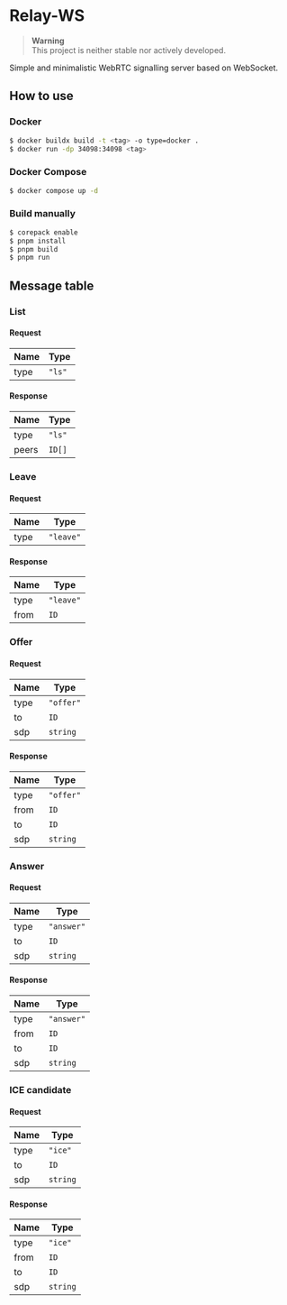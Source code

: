 # Relay-WS

> **Warning** \
> This project is neither stable nor actively developed.

Simple and minimalistic WebRTC signalling server based on
WebSocket.

## How to use

### Docker

```sh
$ docker buildx build -t <tag> -o type=docker .
$ docker run -dp 34098:34098 <tag>
```

### Docker Compose

```sh
$ docker compose up -d
```

### Build manually

```sh
$ corepack enable
$ pnpm install
$ pnpm build
$ pnpm run
```

## Message table

### List

#### Request

| Name | Type   |
| ---- | ------ |
| type | `"ls"` |

#### Response

| Name  | Type   |
| ----- | ------ |
| type  | `"ls"` |
| peers | `ID[]` |

### Leave

#### Request

| Name | Type      |
| ---- | --------- |
| type | `"leave"` |

#### Response

| Name | Type      |
| ---- | --------- |
| type | `"leave"` |
| from | `ID`      |

### Offer

#### Request

| Name | Type      |
| ---- | --------- |
| type | `"offer"` |
| to   | `ID`      |
| sdp  | `string`  |

#### Response

| Name | Type      |
| ---- | --------- |
| type | `"offer"` |
| from | `ID`      |
| to   | `ID`      |
| sdp  | `string`  |

### Answer

#### Request

| Name | Type      |
| ---- | --------- |
| type | `"answer"` |
| to   | `ID`      |
| sdp  | `string`  |

#### Response

| Name | Type      |
| ---- | --------- |
| type | `"answer"` |
| from | `ID`      |
| to   | `ID`      |
| sdp  | `string`  |

### ICE candidate

#### Request

| Name | Type      |
| ---- | --------- |
| type | `"ice"` |
| to   | `ID`      |
| sdp  | `string`  |

#### Response

| Name | Type      |
| ---- | --------- |
| type | `"ice"` |
| from | `ID`      |
| to   | `ID`      |
| sdp  | `string`  |
